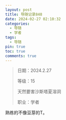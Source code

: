 ```yaml
---
layout: post
title: 导随记录848
date: 2024-02-27 02:10:32
categories:
  - 导随
  - 学者
tags:
  - 导随
pin: true
toc: true
comments: true
---
```

> 日期：2024.2.27
>
> 等级：15
>
> 天然要害沙斯塔夏溶洞
>
> 职业：学者

熟练的不像豆芽的T。